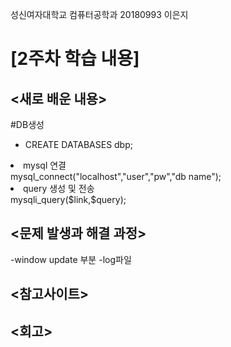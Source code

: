 성신여자대학교 컴퓨터공학과 20180993 이은지

[2주차 학습 내용]
=============

<새로 배운 내용>
-------------
#DB생성
 * CREATE DATABASES dbp;
  
  
  
  <li>mysql 연결</li>
  mysql_connect("localhost","user","pw","db name");
  <li>query 생성 및 전송</li>
  mysqli_query($link,$query);
</ol>

<문제 발생과 해결 과정>
-------------

-window update 부분
-log파일

<참고사이트>
----------
<회고>
------
